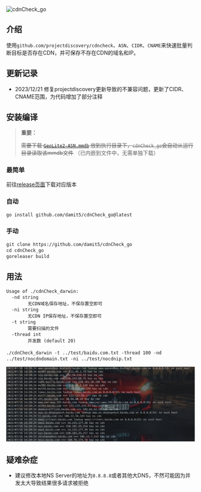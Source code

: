 ![cdnCheck_go](https://socialify.git.ci/damit5/cdnCheck_go/image?description=1&font=Inter&forks=1&issues=1&language=1&owner=1&pattern=Circuit%20Board&stargazers=1&theme=Light)

## 介绍

使用`github.com/projectdiscovery/cdncheck`、`ASN`、`CIDR`、`CNAME`来快速批量判断目标是否存在CDN，并可保存不存在CDN的域名和IP。

## 更新记录

* 2023/12/21 修复projectdiscovery更新导致的不兼容问题，更新了CIDR、CNAME范围，为代码增加了部分注释

## 安装编译

> **重要：**
>
> ~~需要下载 [`GeoLite2-ASN.mmdb`](https://github.com/damit5/cdnCheck_go/raw/main/GeoLite2-ASN.mmdb) 放到执行目录下，`cdnCheck_go`会自动从运行目录读取该mmdb文件~~ （已内嵌到文件中，无需单独下载）

### 最简单

前往[release页面](https://github.com/damit5/cdnCheck_go/releases)下载对应版本

### 自动

```shell
go install github.com/damit5/cdnCheck_go@latest
```



### 手动

```shell
git clone https://github.com/damit5/cdnCheck_go
cd cdnCheck_go
goreleaser build
```

## 用法

```shell
Usage of ./cdnCheck_darwin:
  -nd string
    	无CDN域名保存地址，不保存置空即可
  -ni string
    	无CDN IP保存地址，不保存置空即可
  -t string
    	需要扫描的文件
  -thread int
    	并发数 (default 20)
    	
./cdnCheck_darwin -t ../test/baidu.com.txt -thread 100 -nd ../test/nocdndomain.txt -ni ../test/nocdnip.txt
```

![image-20220718142155174](README.assets/image-20220718142155174.png)

## 疑难杂症

* 建议修改本地NS Server的地址为`8.8.8.8`或者其他大DNS，不然可能因为并发太大导致结果很多请求被拒绝